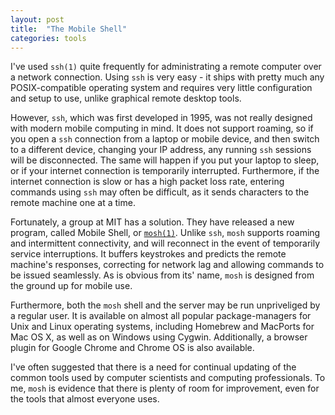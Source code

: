 ```yaml
---
layout: post
title:  "The Mobile Shell"
categories: tools
---
```


I've used `ssh(1)` quite frequently for administrating a remote computer over a network connection. Using `ssh` is very easy - it ships with pretty much any POSIX-compatible operating system and requires very little configuration and setup to use, unlike graphical remote desktop tools.

However, `ssh`, which was first developed in 1995, was not really designed with modern mobile computing in mind. It does not support roaming, so if you open a `ssh` connection from a laptop or mobile device, and then switch to a different device, changing your IP address, any running `ssh` sessions will be disconnected. The same will happen if you put your laptop to sleep, or if your internet connection is temporarily interrupted. Furthermore, if the internet connection is slow or has a high packet loss rate, entering commands using `ssh` may often be difficult, as it sends characters to the remote machine one at a time.

Fortunately, a group at MIT has a solution. They have released a new program, called Mobile Shell, or [`mosh(1)`](https://mosh.mit.edu). Unlike `ssh`, `mosh` supports roaming and intermittent connectivity, and will reconnect in the event of temporarily service interruptions. It buffers keystrokes and predicts the remote machine's responses, correcting for network lag and allowing commands to be issued seamlessly. As is obvious from its' name, `mosh` is designed from the ground up for mobile use. 

Furthermore, both the `mosh` shell and the server may be run unpriveliged by a regular user. It is available on almost all popular package-managers for Unix and Linux operating systems, including Homebrew and MacPorts for Mac OS X, as well as on Windows using Cygwin. Additionally, a browser plugin for Google Chrome and Chrome OS is also available.

I've often suggested that there is a need for continual updating of the common tools used by computer scientists and computing professionals. To me, `mosh` is evidence that there is plenty of room for improvement, even for the tools that almost everyone uses.